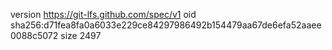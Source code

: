version https://git-lfs.github.com/spec/v1
oid sha256:d71fea8fa0a6033e229ce84297986492b154479aa67de6efa52aaee0088c5072
size 2497
